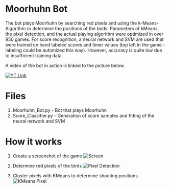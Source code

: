 # Moorhuhn Bot
The bot plays Moorhuhn by searching red pixels and using the k-Means-Algorithm to determine the positions of the birds. Parameters of kMeans, the pixel detection, and the actual playing algorithm were optimized in over 950 games. For score recognition, a neural network and SVM are used that were trained on hand labeled scores and timer values (top left in the game - labeling could be automized this way). However, accuracy is quite low due to insufficient training data.

A video of the bot in action is linked to the picture below.

[![YT Link](https://github.com/Lucas749/Moorhuhn-Autoclicker/blob/master/README%20Pictures/Youtube%20Link.JPG)](https://www.youtube.com/watch?v=HsXdwFAUP_k)

# Files
1. Moorhuhn_Bot.py - Bot that plays Moorhuhn
2. Score_Classifier.py - Generation of score samples and fitting of the neural network and SVM

# How it works
1. Create a screenshot of the game
![Screen](https://github.com/Lucas749/Moorhuhn-Autoclicker/blob/master/README%20Pictures/Moorhuhn%20Screen.JPG)

2. Determine red pixels of the birds
![Pixel Detection](https://github.com/Lucas749/Moorhuhn-Autoclicker/blob/master/README%20Pictures/Pixel%20Detection.png)

3. Cluster pixels with KMeans to determine shooting positions
![KMeans Pixel](https://github.com/Lucas749/Moorhuhn-Autoclicker/blob/master/README%20Pictures/Pixel%20KMeans.png)

